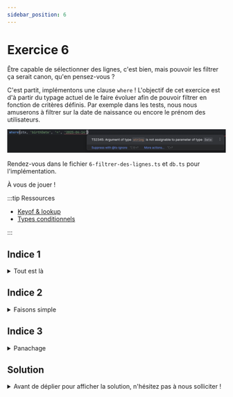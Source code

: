 ```yaml
---
sidebar_position: 6
---
```


# Exercice 6

Être capable de sélectionner des lignes, c'est bien, mais pouvoir les filtrer ça serait canon, qu'en pensez-vous ?

C'est partit, implémentons une clause `where` ! L'objectif de cet exercice est d'à partir du typage actuel de le faire évoluer afin de pouvoir filtrer en fonction de critères définis.
Par exemple dans les tests, nous nous amuserons à filtrer sur la date de naissance ou encore le prénom des utilisateurs.

![where autocomplete](img/where_autocomplete.png)

Rendez-vous dans le fichier `6-filtrer-des-lignes.ts` et `db.ts` pour l'implémentation.

À vous de jouer !

:::tip Ressources

- [Keyof & lookup](../typescript/keyof-lookup.md)
- [Types conditionnels](../typescript/conditional-types.md)

:::

## Indice 1

<details>
  <summary>Tout est là</summary>

La signature de `where` dépend du type du contexte (en l'occurrence de _sélection_ dans une _table_ d'une base de donnée arbitraire) ainsi que du nom et du type de champ (qu'on peut déduire de la _table_) sur lequel le filtre sera appliqué.

</details>

## Indice 2

<details>
  <summary>Faisons simple</summary>

Pour le moment, nous n'implémentons qu'une clause d'égalité, un type littéral devrait faire l'affaire pour l'argument `operator` !

</details>

## Indice 3

<details>
  <summary>Panachage</summary>

Au final, on va utiliser ici beaucoup de choses qu'on a déjà pu aborder : _lookup types_, mots-clé _keyof_ ou _extends_.

</details>

## Solution

<details>
  <summary>Avant de déplier pour afficher la solution, n'hésitez pas à nous solliciter ! </summary>

```ts
type FilterableContext<DB> = SelectableContext<DB> & {
  _fields: (keyof DB[keyof DB])[] | "ALL";
};

type AnyFilterableContext = FilterableContext<any>;

export const where = <
  Ctx extends AnyFilterableContext,
  Field extends keyof Ctx["$db"][Ctx["_table"]]
>(
  ctx: Ctx,
  field: Field,
  operator: "=",
  value: Ctx["$db"][Ctx["_table"]][Field]
) => ({
  ...ctx,
  _where: {
    field,
    operator,
    value,
  },
});
```

</details>
